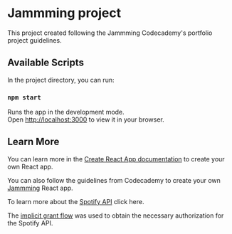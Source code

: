 # Jammming project

This project created following the Jammming Codecademy's portfolio project guidelines.

## Available Scripts

In the project directory, you can run:

### `npm start`

Runs the app in the development mode.\
Open [http://localhost:3000](http://localhost:3000) to view it in your browser.

## Learn More

You can learn more in the [Create React App documentation](https://facebook.github.io/create-react-app/docs/getting-started) to create your own React app.

You can also follow the guidelines from Codecademy to create your own
[Jammming](https://www.codecademy.com/journeys/full-stack-engineer/paths/fscj-22-front-end-development/tracks/fscj-22-react-part-ii/modules/wdcp-22-jammming-54dd6aa4-39da-42be-989f-67a12f65b1a8/kanban_projects/jammming-react18) React app.

To learn more about the [Spotify API](https://developer.spotify.com/documentation/web-api) click here.

The [implicit grant flow](https://developer.spotify.com/documentation/web-api/tutorials/implicit-flow) was used to obtain the necessary authorization for the Spotify API.